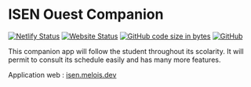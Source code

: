 # ISEN Ouest Companion

[![Netlify Status](https://img.shields.io/netlify/6309014f-efa4-4fce-a934-37abf996f123)](https://app.netlify.com/sites/isen-ouest-companion/deploys)
[![Website Status](https://img.shields.io/website?url=https%3A%2F%2Fisen.melois.dev)][website-url]
[![GitHub code size in bytes](https://img.shields.io/github/languages/code-size/sehnryr/isen_ouest_companion)](#)
[![GitHub](https://img.shields.io/github/license/sehnryr/isen_ouest_companion)](#)

This companion app will follow the student throughout its scolarity. It will permit to consult its schedule easily and has many more features.

Application web : [isen.melois.dev][website-url]

[website-url]: https://isen.melois.dev/
